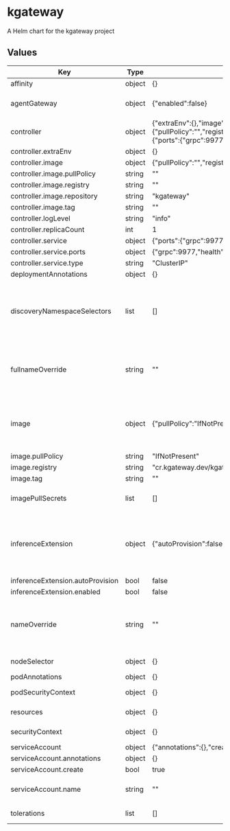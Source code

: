 # kgateway

A Helm chart for the kgateway project

## Values

| Key | Type | Default | Description |
|-----|------|---------|-------------|
| affinity | object | {} | Set affinity rules for pod scheduling, such as 'nodeAffinity:'. |
| agentGateway | object | {"enabled":false} | Enable the integration with Agent Gateway, which lets you use kgateway to help manage agent connectivity across MCP servers, A2A agents, and REST APIs. |
| controller | object | {"extraEnv":{},"image":{"pullPolicy":"","registry":"","repository":"kgateway","tag":""},"logLevel":"info","replicaCount":1,"service":{"ports":{"grpc":9977,"health":9093},"type":"ClusterIP"}} | Configure the kgateway control plane deployment. |
| controller.extraEnv | object | {} | Add extra environment variables to the controller container. |
| controller.image | object | {"pullPolicy":"","registry":"","repository":"kgateway","tag":""} | Configure the controller container image. |
| controller.image.pullPolicy | string | "" | Set the image pull policy for the controller. |
| controller.image.registry | string | "" | Set the image registry for the controller. |
| controller.image.repository | string | "kgateway" | Set the image repository for the controller. |
| controller.image.tag | string | "" | Set the image tag for the controller. |
| controller.logLevel | string | "info" | Set the log level for the controller. |
| controller.replicaCount | int | 1 | Set the number of controller pod replicas. |
| controller.service | object | {"ports":{"grpc":9977,"health":9093},"type":"ClusterIP"} | Configure the controller service. |
| controller.service.ports | object | {"grpc":9977,"health":9093} | Set the service ports for gRPC and health endpoints. |
| controller.service.type | string | "ClusterIP" | Set the service type for the controller. |
| deploymentAnnotations | object | {} | Add annotations to the kgateway deployment. |
| discoveryNamespaceSelectors | list | [] | List of namespace selectors (OR'ed): each entry can use 'matchLabels' or 'matchExpressions' (AND'ed within each entry if used together). Kgateway includes the selected namespaces in config discovery. For more information, see the docs https://kgateway.dev/docs/operations/install/#namespace-discovery. |
| fullnameOverride | string | "" | Override the full name of resources created by the Helm chart, which is 'kgateway'. If you set 'fullnameOverride: "foo", the full name of the resources that the Helm release creates become 'foo', such as the deployment, service, and service account for the kgateway control plane in the kgateway-system namespace. |
| image | object | {"pullPolicy":"IfNotPresent","registry":"cr.kgateway.dev/kgateway-dev","tag":""} | Configure the default container image for the components that Helm deploys. You can override these settings for each particular component in that component's section, such as 'controller.image' for the kgateway control plane. If you use your own private registry, make sure to include the imagePullSecrets. |
| image.pullPolicy | string | "IfNotPresent" | Set the default image pull policy. |
| image.registry | string | "cr.kgateway.dev/kgateway-dev" | Set the default image registry.  |
| image.tag | string | "" | Set the default image tag. |
| imagePullSecrets | list | [] | Set a list of image pull secrets for Kubernetes to use when pulling container images from your own private registry instead of the default kgateway registry. |
| inferenceExtension | object | {"autoProvision":false,"enabled":false} | Configure the integration with the Gateway API Inference Extension project, which lets you use kgateway to route to AI inference workloads like LLMs that run locally in your Kubernetes cluster. Documentation for Inference Extension can be found here: https://kgateway.dev/docs/integrations/inference-extension/ |
| inferenceExtension.autoProvision | bool | false | Enable automatic provisioning for Inference Extension. |
| inferenceExtension.enabled | bool | false | Enable Inference Extension. |
| nameOverride | string | "" | Add a name to the default Helm base release, which is 'kgateway'. If you set 'nameOverride: "foo", the name of the resources that the Helm release creates become 'kgateway-foo', such as the deployment, service, and service account for the kgateway control plane in the kgateway-system namespace. |
| nodeSelector | object | {} | Set node selector labels for pod scheduling, such as 'kubernetes.io/arch: amd64'. |
| podAnnotations | object | {} | Add annotations to the kgateway pods. |
| podSecurityContext | object | {} | Set the pod-level security context. For example, 'fsGroup: 2000' sets the filesystem group to 2000. |
| resources | object | {} | Configure resource requests and limits for the container, such as 'limits.cpu: 100m' or 'requests.memory: 128Mi'. |
| securityContext | object | {} | Set the container-level security context, such as 'runAsNonRoot: true'. |
| serviceAccount | object | {"annotations":{},"create":true,"name":""} | Configure the service account for the deployment. |
| serviceAccount.annotations | object | {} | Add annotations to the service account. |
| serviceAccount.create | bool | true | Specify whether a service account should be created. |
| serviceAccount.name | string | "" | Set the name of the service account to use. If not set and create is true, a name is generated using the fullname template. |
| tolerations | list | [] | Set tolerations for pod scheduling, such as 'key: "nvidia.com/gpu"'. |

